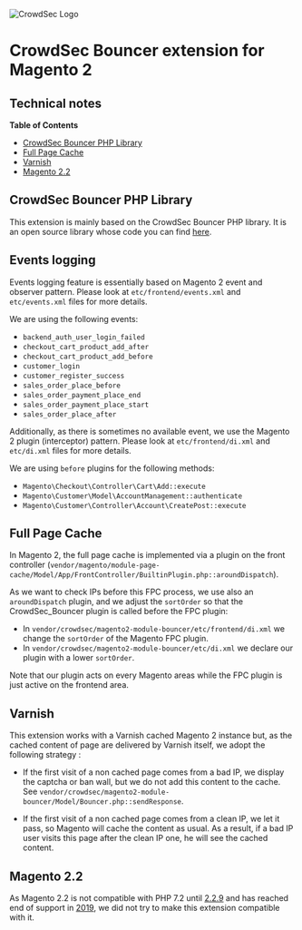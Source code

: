 ![CrowdSec Logo](images/logo_crowdsec.png)

# CrowdSec Bouncer extension for Magento 2

## Technical notes

<!-- START doctoc generated TOC please keep comment here to allow auto update -->
<!-- DON'T EDIT THIS SECTION, INSTEAD RE-RUN doctoc TO UPDATE -->
**Table of Contents**

- [CrowdSec Bouncer PHP Library](#crowdsec-bouncer-php-library)
- [Full Page Cache](#full-page-cache)
- [Varnish](#varnish)
- [Magento 2.2](#magento-22)

<!-- END doctoc generated TOC please keep comment here to allow auto update -->


## CrowdSec Bouncer PHP Library

This extension is mainly based on the CrowdSec Bouncer PHP library. It is an open source library whose code you can find
[here](https://github.com/crowdsecurity/php-cs-bouncer).


## Events logging

Events logging feature is essentially based on Magento 2 event and observer pattern.
Please look at `etc/frontend/events.xml` and `etc/events.xml` files for more details.

We are using the following events:

- `backend_auth_user_login_failed`
- `checkout_cart_product_add_after`
- `checkout_cart_product_add_before`
- `customer_login`
- `customer_register_success`
- `sales_order_place_before`
- `sales_order_payment_place_end`
- `sales_order_payment_place_start`
- `sales_order_place_after`

Additionally, as there is sometimes no available event, we use the Magento 2 plugin (interceptor) pattern.
Please look at `etc/frontend/di.xml` and `etc/di.xml` files for more details.

We are using `before` plugins for the following methods:

- `Magento\Checkout\Controller\Cart\Add::execute`
- `Magento\Customer\Model\AccountManagement::authenticate`
- `Magento\Customer\Controller\Account\CreatePost::execute`


## Full Page Cache

In Magento 2, the full page cache is implemented via a plugin on the front controller (`vendor/magento/module-page-cache/Model/App/FrontController/BuiltinPlugin.php::aroundDispatch`). 

As we want to 
check IPs before this FPC process, we use also an `aroundDispatch` plugin, and we adjust the `sortOrder` so that 
the 
CrowdSec_Bouncer plugin is called before the FPC plugin: 

* In `vendor/crowdsec/magento2-module-bouncer/etc/frontend/di.xml` we change the `sortOrder` of the Magento FPC plugin.
* In `vendor/crowdsec/magento2-module-bouncer/etc/di.xml` we declare our plugin with a lower `sortOrder`.

Note that our plugin acts on every Magento areas while the FPC plugin is just active on the frontend area.

## Varnish

This extension works with a Varnish cached Magento 2 instance but, as the cached content of page are delivered by 
Varnish itself, we adopt the following strategy : 

* If the first visit of a non cached page comes from a bad IP, we display the captcha or ban wall, but we do not add 
  this 
  content to the cache. See `vendor/crowdsec/magento2-module-bouncer/Model/Bouncer.php::sendResponse`.

* If the first visit of a non cached page comes from a clean IP, we let it pass, so Magento will cache the content 
  as usual. As a result, if a bad IP user visits this page after the clean IP one, he will see the cached content.


## Magento 2.2

As Magento 2.2 is not compatible with PHP 7.2 until [2.2.9](https://github.com/magento/magento2/blob/2.2.9/composer.json#L11) and has reached end of support in [2019](https://devdocs.magento.com/release/released-versions.html#22), we did not try
to make this extension compatible with it.


